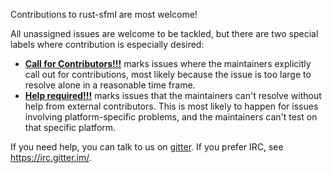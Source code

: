 Contributions to rust-sfml are most welcome!

All unassigned issues are welcome to be tackled, but there are two special labels where contribution is especially desired:
- [**Call for Contributors!!!**](https://github.com/jeremyletang/rust-sfml/labels/Call%20for%20Contributors%21%21%21) marks
  issues where the maintainers explicitly call out for contributions, most likely because the issue is too large to resolve
  alone in a reasonable time frame.
- [**Help required!!!**](https://github.com/jeremyletang/rust-sfml/labels/Help%20required%21%21%21) marks issues that the maintainers can't resolve without help from external contributors.
  This is most likely to happen for issues involving platform-specific problems, and the maintainers can't test
  on that specific platform.
  
If you need help, you can talk to us on [gitter](https://gitter.im/rust-sfml/rust-sfml). If you prefer IRC, see https://irc.gitter.im/.

